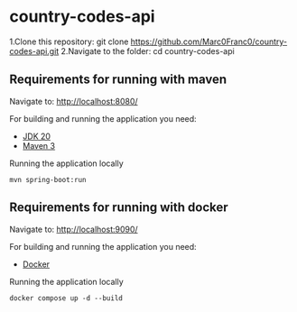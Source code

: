 # country-codes-api

1.Clone this repository: git clone https://github.com/Marc0Franc0/country-codes-api.git
2.Navigate to the folder: cd country-codes-api

## Requirements for running with maven

Navigate to: [http://localhost:8080/](http://localhost:8080/)

For building and running the application you need:

- [JDK 20](https://www.oracle.com/java/technologies/downloads/#java20)
- [Maven 3](https://maven.apache.org)

Running the application locally

```shell
mvn spring-boot:run
```

## Requirements for running with docker

Navigate to: [http://localhost:9090/](http://localhost:9090/)

For building and running the application you need:

- [Docker](https://www.docker.com/products/docker-desktop/)

Running the application locally

```shell
docker compose up -d --build
```
